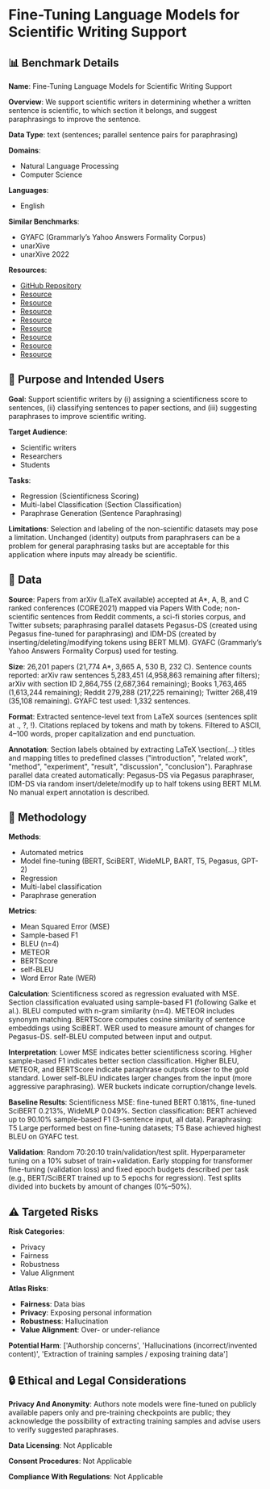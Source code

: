 # Fine-Tuning Language Models for Scientific Writing Support

## 📊 Benchmark Details

**Name**: Fine-Tuning Language Models for Scientific Writing Support

**Overview**: We support scientific writers in determining whether a written sentence is scientific, to which section it belongs, and suggest paraphrasings to improve the sentence.

**Data Type**: text (sentences; parallel sentence pairs for paraphrasing)

**Domains**:
- Natural Language Processing
- Computer Science

**Languages**:
- English

**Similar Benchmarks**:
- GYAFC (Grammarly’s Yahoo Answers Formality Corpus)
- unarXive
- unarXive 2022

**Resources**:
- [GitHub Repository](https://github.com/JustinMuecke/SciSen)
- [Resource](http://portal.core.edu.au/conf-ranks/)
- [Resource](https://production-media.paperswithcode.com/about/papers-with-abstracts.json.gz)
- [Resource](https://files.pushshift.io/reddit/comments/)
- [Resource](https://www.kaggle.com/datasets/jannesklaas/scifi-stories-text-corpus)
- [Resource](https://www.kaggle.com/datasets/jojo1000/facebook-last-names-with-count)
- [Resource](https://huggingface.co/tuner007/pegasusparaphrase)
- [Resource](https://app.grammarly.com/)
- [Resource](https://openai.com/blog/chatgpt)

## 🎯 Purpose and Intended Users

**Goal**: Support scientific writers by (i) assigning a scientificness score to sentences, (ii) classifying sentences to paper sections, and (iii) suggesting paraphrases to improve scientific writing.

**Target Audience**:
- Scientific writers
- Researchers
- Students

**Tasks**:
- Regression (Scientificness Scoring)
- Multi-label Classification (Section Classification)
- Paraphrase Generation (Sentence Paraphrasing)

**Limitations**: Selection and labeling of the non-scientific datasets may pose a limitation. Unchanged (identity) outputs from paraphrasers can be a problem for general paraphrasing tasks but are acceptable for this application where inputs may already be scientific.

## 💾 Data

**Source**: Papers from arXiv (LaTeX available) accepted at A*, A, B, and C ranked conferences (CORE2021) mapped via Papers With Code; non-scientific sentences from Reddit comments, a sci-fi stories corpus, and Twitter subsets; paraphrasing parallel datasets Pegasus-DS (created using Pegasus fine-tuned for paraphrasing) and IDM-DS (created by inserting/deleting/modifying tokens using BERT MLM). GYAFC (Grammarly’s Yahoo Answers Formality Corpus) used for testing.

**Size**: 26,201 papers (21,774 A*, 3,665 A, 530 B, 232 C). Sentence counts reported: arXiv raw sentences 5,283,451 (4,958,863 remaining after filters); arXiv with section ID 2,864,755 (2,687,364 remaining); Books 1,763,465 (1,613,244 remaining); Reddit 279,288 (217,225 remaining); Twitter 268,419 (35,108 remaining). GYAFC test used: 1,332 sentences.

**Format**: Extracted sentence-level text from LaTeX sources (sentences split at ., ?, !). Citations replaced by <reference> tokens and math by <equation> tokens. Filtered to ASCII, 4–100 words, proper capitalization and end punctuation.

**Annotation**: Section labels obtained by extracting LaTeX \section{...} titles and mapping titles to predefined classes ("introduction", "related work", "method", "experiment", "result", "discussion", "conclusion"). Paraphrase parallel data created automatically: Pegasus-DS via Pegasus paraphraser, IDM-DS via random insert/delete/modify up to half tokens using BERT MLM. No manual expert annotation is described.

## 🔬 Methodology

**Methods**:
- Automated metrics
- Model fine-tuning (BERT, SciBERT, WideMLP, BART, T5, Pegasus, GPT-2)
- Regression
- Multi-label classification
- Paraphrase generation

**Metrics**:
- Mean Squared Error (MSE)
- Sample-based F1
- BLEU (n=4)
- METEOR
- BERTScore
- self-BLEU
- Word Error Rate (WER)

**Calculation**: Scientificness scored as regression evaluated with MSE. Section classification evaluated using sample-based F1 (following Galke et al.). BLEU computed with n-gram similarity (n=4). METEOR includes synonym matching. BERTScore computes cosine similarity of sentence embeddings using SciBERT. WER used to measure amount of changes for Pegasus-DS. self-BLEU computed between input and output.

**Interpretation**: Lower MSE indicates better scientificness scoring. Higher sample-based F1 indicates better section classification. Higher BLEU, METEOR, and BERTScore indicate paraphrase outputs closer to the gold standard. Lower self-BLEU indicates larger changes from the input (more aggressive paraphrasing). WER buckets indicate corruption/change levels.

**Baseline Results**: Scientificness MSE: fine-tuned BERT 0.181%, fine-tuned SciBERT 0.213%, WideMLP 0.049%. Section classification: BERT achieved up to 90.10% sample-based F1 (3-sentence input, all data). Paraphrasing: T5 Large performed best on fine-tuning datasets; T5 Base achieved highest BLEU on GYAFC test.

**Validation**: Random 70:20:10 train/validation/test split. Hyperparameter tuning on a 10% subset of train+validation. Early stopping for transformer fine-tuning (validation loss) and fixed epoch budgets described per task (e.g., BERT/SciBERT trained up to 5 epochs for regression). Test splits divided into buckets by amount of changes (0%–50%).

## ⚠️ Targeted Risks

**Risk Categories**:
- Privacy
- Fairness
- Robustness
- Value Alignment

**Atlas Risks**:
- **Fairness**: Data bias
- **Privacy**: Exposing personal information
- **Robustness**: Hallucination
- **Value Alignment**: Over- or under-reliance

**Potential Harm**: ['Authorship concerns', 'Hallucinations (incorrect/invented content)', 'Extraction of training samples / exposing training data']

## 🔒 Ethical and Legal Considerations

**Privacy And Anonymity**: Authors note models were fine-tuned on publicly available papers only and pre-training checkpoints are public; they acknowledge the possibility of extracting training samples and advise users to verify suggested paraphrases.

**Data Licensing**: Not Applicable

**Consent Procedures**: Not Applicable

**Compliance With Regulations**: Not Applicable

